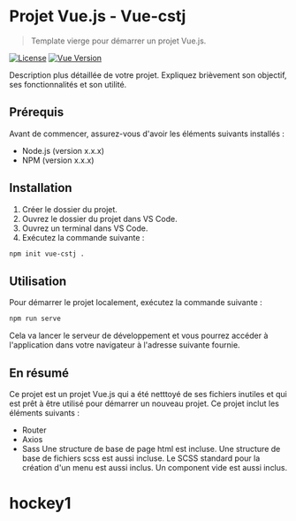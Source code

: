 # Projet Vue.js - Vue-cstj

> Template vierge pour démarrer un projet Vue.js.

[![License](https://img.shields.io/badge/license-MIT-blue.svg)](https://opensource.org/licenses/MIT)
[![Vue Version](https://img.shields.io/badge/vue-2.x-brightgreen.svg)](https://vuejs.org/)

Description plus détaillée de votre projet. Expliquez brièvement son objectif, ses fonctionnalités et son utilité.

## Prérequis

Avant de commencer, assurez-vous d'avoir les éléments suivants installés :

- Node.js (version x.x.x)
- NPM (version x.x.x)

## Installation

1. Créer le dossier du projet.
2. Ouvrez le dossier du projet dans VS Code.
3. Ouvrez un terminal dans VS Code.
4. Exécutez la commande suivante :

```bash
npm init vue-cstj .
```

## Utilisation

Pour démarrer le projet localement, exécutez la commande suivante :

```bash
npm run serve
```

Cela va lancer le serveur de développement et vous pourrez accéder à l'application dans votre navigateur à l'adresse suivante fournie.

## En résumé

Ce projet est un projet Vue.js qui a été netttoyé de ses fichiers inutiles et qui est prêt à être utilisé pour démarrer un nouveau projet.
Ce projet inclut les éléments suivants :
- Router
- Axios
- Sass
Une structure de base de page html est incluse.
Une structure de base de fichiers scss est aussi incluse.
Le SCSS standard pour la création d'un menu est aussi inclus.
Un component vide est aussi inclus.

# hockey1

